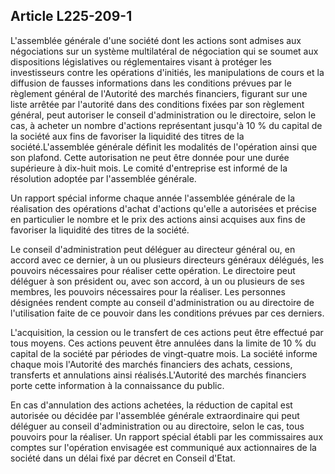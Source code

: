 Article L225-209-1
----
L'assemblée générale d'une société dont les actions sont admises aux
négociations sur un système multilatéral de négociation qui se soumet aux
dispositions législatives ou réglementaires visant à protéger les investisseurs
contre les opérations d'initiés, les manipulations de cours et la diffusion de
fausses informations dans les conditions prévues par le règlement général de
l'Autorité des marchés financiers, figurant sur une liste arrêtée par l'autorité
dans des conditions fixées par son règlement général, peut autoriser le conseil
d'administration ou le directoire, selon le cas, à acheter un nombre d'actions
représentant jusqu'à 10 % du capital de la société aux fins de favoriser la
liquidité des titres de la société.L'assemblée générale définit les modalités de
l'opération ainsi que son plafond. Cette autorisation ne peut être donnée pour
une durée supérieure à dix-huit mois. Le comité d'entreprise est informé de la
résolution adoptée par l'assemblée générale.

Un rapport spécial informe chaque année l'assemblée générale de la réalisation
des opérations d'achat d'actions qu'elle a autorisées et précise en particulier
le nombre et le prix des actions ainsi acquises aux fins de favoriser la
liquidité des titres de la société.

Le conseil d'administration peut déléguer au directeur général ou, en accord
avec ce dernier, à un ou plusieurs directeurs généraux délégués, les pouvoirs
nécessaires pour réaliser cette opération. Le directoire peut déléguer à son
président ou, avec son accord, à un ou plusieurs de ses membres, les pouvoirs
nécessaires pour la réaliser. Les personnes désignées rendent compte au conseil
d'administration ou au directoire de l'utilisation faite de ce pouvoir dans les
conditions prévues par ces derniers.

L'acquisition, la cession ou le transfert de ces actions peut être effectué par
tous moyens. Ces actions peuvent être annulées dans la limite de 10 % du capital
de la société par périodes de vingt-quatre mois. La société informe chaque mois
l'Autorité des marchés financiers des achats, cessions, transferts et
annulations ainsi réalisés.L'Autorité des marchés financiers porte cette
information à la connaissance du public.

En cas d'annulation des actions achetées, la réduction de capital est autorisée
ou décidée par l'assemblée générale extraordinaire qui peut déléguer au conseil
d'administration ou au directoire, selon le cas, tous pouvoirs pour la réaliser.
Un rapport spécial établi par les commissaires aux comptes sur l'opération
envisagée est communiqué aux actionnaires de la société dans un délai fixé par
décret en Conseil d'Etat.
